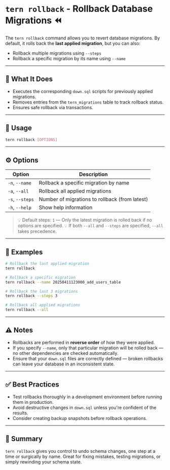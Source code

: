 # `tern rollback` - Rollback Database Migrations ⏪

The `tern rollback` command allows you to revert database migrations. By default, it rolls back the **last applied migration**, but you can also:

- Rollback multiple migrations using `--steps`
- Rollback a specific migration by its name using `--name`

---

## 🔧 What It Does

- Executes the corresponding `down.sql` scripts for previously applied migrations.
- Removes entries from the `tern_migrations` table to track rollback status.
- Ensures safe rollback via transactions.

---

## 🧪 Usage

```sh
tern rollback [OPTIONS]
```

---

## ⚙️ Options

| Option          | Description                                    |
| --------------- | ---------------------------------------------- |
| `-n`, `--name`  | Rollback a specific migration by name          |
| `-a`, `--all`   | Rollback all applied migrations                |
| `-s`, `--steps` | Number of migrations to rollback (from latest) |
| `-h`, `--help`  | Show help information                          |

> 💡 Default steps: `1` — Only the latest migration is rolled back if no options are specified.
> 💡 If both `--all` and `--steps` are specified, `--all` takes precedence.

---

## 📁 Examples

```sh
# Rollback the last applied migration
tern rollback

# Rollback a specific migration
tern rollback --name 20250411123000_add_users_table

# Rollback the last 3 migrations
tern rollback --steps 3

# Rollback all applied migrations
tern rollback --all

```

---

## ⚠️ Notes

- Rollbacks are performed in **reverse order** of how they were applied.
- If you specify `--name`, only that particular migration will be rolled back — no other dependencies are checked automatically.
- Ensure that your `down.sql` files are correctly defined — broken rollbacks can leave your database in an inconsistent state.

---

## ✅ Best Practices

- Test rollbacks thoroughly in a development environment before running them in production.
- Avoid destructive changes in `down.sql` unless you're confident of the results.
- Consider creating backup snapshots before rollback operations.

---

## 🧠 Summary

`tern rollback` gives you control to undo schema changes, one step at a time or surgically by name. Great for fixing mistakes, testing migrations, or simply rewinding your schema state.
